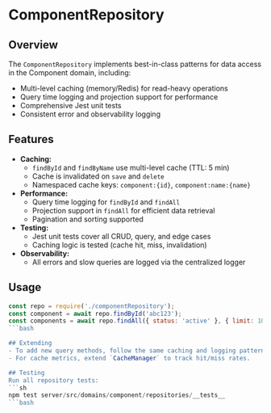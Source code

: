# ComponentRepository

## Overview
The `ComponentRepository` implements best-in-class patterns for data access in the Component
domain, including:
- Multi-level caching (memory/Redis) for read-heavy operations
- Query time logging and projection support for performance
- Comprehensive Jest unit tests
- Consistent error and observability logging

## Features
- __Caching:__
  - `findById` and `findByName` use multi-level cache (TTL: 5 min)
  - Cache is invalidated on `save` and `delete`
  - Namespaced cache keys: `component:{id}`, `component:name:{name}`
- __Performance:__
  - Query time logging for `findById` and `findAll`
  - Projection support in `findAll` for efficient data retrieval
  - Pagination and sorting supported
- __Testing:__
  - Jest unit tests cover all CRUD, query, and edge cases
  - Caching logic is tested (cache hit, miss, invalidation)
- __Observability:__
  - All errors and slow queries are logged via the centralized logger

## Usage
```js
const repo = require('./componentRepository');
const component = await repo.findById('abc123');
const components = await repo.findAll({ status: 'active' }, { limit: 10, projection: { name: 1 } });
```bash

## Extending
- To add new query methods, follow the same caching and logging patterns.
- For cache metrics, extend `CacheManager` to track hit/miss rates.

## Testing
Run all repository tests:
```sh
npm test server/src/domains/component/repositories/__tests__
```bash
